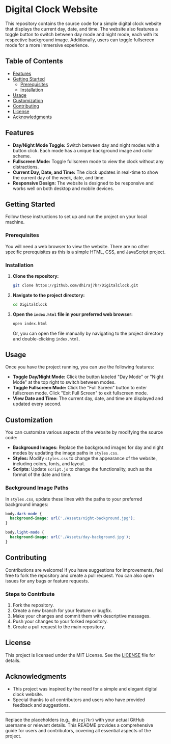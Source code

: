 

# Digital Clock Website

This repository contains the source code for a simple digital clock website that displays the current day, date, and time. The website also features a toggle button to switch between day mode and night mode, each with its respective background image. Additionally, users can toggle fullscreen mode for a more immersive experience.

## Table of Contents

- [Features](#features)
- [Getting Started](#getting-started)
  - [Prerequisites](#prerequisites)
  - [Installation](#installation)
- [Usage](#usage)
- [Customization](#customization)
- [Contributing](#contributing)
- [License](#license)
- [Acknowledgments](#acknowledgments)

## Features

- **Day/Night Mode Toggle:** Switch between day and night modes with a button click. Each mode has a unique background image and color scheme.
- **Fullscreen Mode:** Toggle fullscreen mode to view the clock without any distractions.
- **Current Day, Date, and Time:** The clock updates in real-time to show the current day of the week, date, and time.
- **Responsive Design:** The website is designed to be responsive and works well on both desktop and mobile devices.

## Getting Started

Follow these instructions to set up and run the project on your local machine.

### Prerequisites

You will need a web browser to view the website. There are no other specific prerequisites as this is a simple HTML, CSS, and JavaScript project.

### Installation

1. **Clone the repository:**

   ```bash
   git clone https://github.com/dhiraj7kr/DigitalClock.git
   ```

2. **Navigate to the project directory:**

   ```bash
   cd DigitalClock
   ```

3. **Open the `index.html` file in your preferred web browser:**

   ```bash
   open index.html
   ```

   Or, you can open the file manually by navigating to the project directory and double-clicking `index.html`.

## Usage

Once you have the project running, you can use the following features:

- **Toggle Day/Night Mode:** Click the button labeled "Day Mode" or "Night Mode" at the top right to switch between modes.
- **Toggle Fullscreen Mode:** Click the "Full Screen" button to enter fullscreen mode. Click "Exit Full Screen" to exit fullscreen mode.
- **View Date and Time:** The current day, date, and time are displayed and updated every second.

## Customization

You can customize various aspects of the website by modifying the source code:

- **Background Images:** Replace the background images for day and night modes by updating the image paths in `styles.css`.
- **Styles:** Modify `styles.css` to change the appearance of the website, including colors, fonts, and layout.
- **Scripts:** Update `script.js` to change the functionality, such as the format of the date and time.

### Background Image Paths

In `styles.css`, update these lines with the paths to your preferred background images:

```css
body.dark-mode {
  background-image: url('./Assets/night-background.jpg');
}

body.light-mode {
  background-image: url('./Assets/day-background.jpg');
}
```

## Contributing

Contributions are welcome! If you have suggestions for improvements, feel free to fork the repository and create a pull request. You can also open issues for any bugs or feature requests.

### Steps to Contribute

1. Fork the repository.
2. Create a new branch for your feature or bugfix.
3. Make your changes and commit them with descriptive messages.
4. Push your changes to your forked repository.
5. Create a pull request to the main repository.

## License

This project is licensed under the MIT License. See the [LICENSE](LICENSE) file for details.

## Acknowledgments

- This project was inspired by the need for a simple and elegant digital clock website.
- Special thanks to all contributors and users who have provided feedback and suggestions.

---

Replace the placeholders (e.g., `dhiraj7kr`) with your actual GitHub username or relevant details. This README provides a comprehensive guide for users and contributors, covering all essential aspects of the project.
